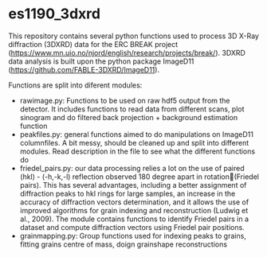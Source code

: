 # es1190_3dxrd
This repository contains several python functions used to process 3D X-Ray diffraction (3DXRD) data for the ERC BREAK project (https://www.mn.uio.no/njord/english/research/projects/break/). 3DXRD data analysis is built upon the python package ImageD11 (https://github.com/FABLE-3DXRD/ImageD11).

Functions are split into diferent modules:
- rawimage.py: Functions to be used on raw hdf5 output from the detector. It includes functions to read data from different scans, plot sinogram and do filtered back projection +
background estimation function
- peakfiles.py: general functions aimed to do manipulations on ImageD11 columnfiles. A bit messy, should be cleaned up and split into different modules. Read description in the file to see what the different functions do
- friedel_pairs.py: our data processing relies a lot on the use of paired (hkl) - (-h,-k,-l) reflection observed 180 degree apart in rotation(Friedel pairs). This has several advantages, including a better assignment of diffraction peaks to hkl rings for large samples, an increase in the accuracy of diffraction vectors determination, and it allows the use of improved algorithms for grain indexing and reconstruction (Ludwig et al., 2009). The module contains functions to identify Friedel pairs in a dataset and compute diffraction vectors using Friedel pair positions.
- grainmapping.py: Group functions used for indexing peaks to grains, fitting grains centre of mass, doign grainshape reconstructions

